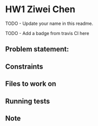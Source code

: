 # HW1 Ziwei Chen
TODO - Update your name in this readme.

TODO - Add a badge from travis CI here

## Problem statement:
    
## Constraints

## Files to work on

## Running tests

## Note

